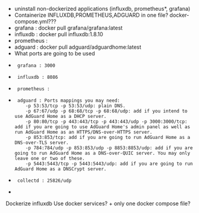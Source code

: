 *  uninstall non-dockerized applications (influxdb, prometheus*, grafana)
*  Containerize INFLUXDB,PROMETHEUS,ADGUARD in one file? docker-compose.yml???
*  grafana : docker pull grafana/grafana:latest
*  influxdb : docker pull influxdb:1.8.10
*  prometheus : 
*  adguard : docker pull adguard/adguardhome:latest
*  What ports are going to be used
*      grafana : 3000
*      influxdb : 8086 
*      prometheus :
*      adguard : Ports mappings you may need:
          -p 53:53/tcp -p 53:53/udp: plain DNS.
          -p 67:67/udp -p 68:68/tcp -p 68:68/udp: add if you intend to use AdGuard Home as a DHCP server.
          -p 80:80/tcp -p 443:443/tcp -p 443:443/udp -p 3000:3000/tcp: add if you are going to use AdGuard Home's admin panel as well as run AdGuard Home as an HTTPS/DNS-over-HTTPS server.
          -p 853:853/tcp: add if you are going to run AdGuard Home as a DNS-over-TLS server.
          -p 784:784/udp -p 853:853/udp -p 8853:8853/udp: add if you are going to run AdGuard Home as a DNS-over-QUIC server. You may only leave one or two of these.
          -p 5443:5443/tcp -p 5443:5443/udp: add if you are going to run AdGuard Home as a DNSCrypt server.
*      collectd : 25826/udp
*      
Dockerize influxdb
Use docker services? + only one docker compose file?
